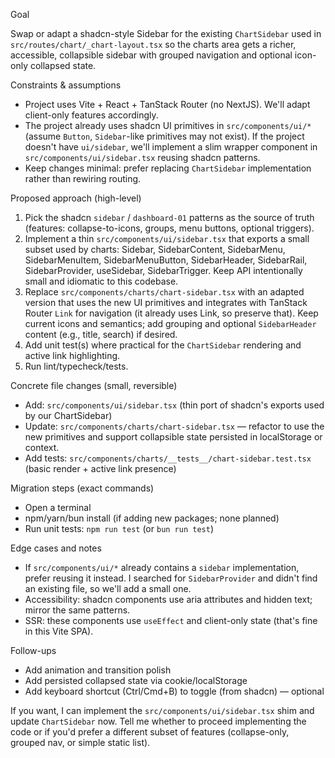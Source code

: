 Goal

Swap or adapt a shadcn-style Sidebar for the existing `ChartSidebar` used in `src/routes/chart/_chart-layout.tsx` so the charts area gets a richer, accessible, collapsible sidebar with grouped navigation and optional icon-only collapsed state.

Constraints & assumptions

- Project uses Vite + React + TanStack Router (no NextJS). We'll adapt client-only features accordingly.
- The project already uses shadcn UI primitives in `src/components/ui/*` (assume `Button`, `Sidebar`-like primitives may not exist). If the project doesn't have `ui/sidebar`, we'll implement a slim wrapper component in `src/components/ui/sidebar.tsx` reusing shadcn patterns.
- Keep changes minimal: prefer replacing `ChartSidebar` implementation rather than rewiring routing.

Proposed approach (high-level)

1. Pick the shadcn `sidebar` / `dashboard-01` patterns as the source of truth (features: collapse-to-icons, groups, menu buttons, optional triggers).
2. Implement a thin `src/components/ui/sidebar.tsx` that exports a small subset used by charts: Sidebar, SidebarContent, SidebarMenu, SidebarMenuItem, SidebarMenuButton, SidebarHeader, SidebarRail, SidebarProvider, useSidebar, SidebarTrigger. Keep API intentionally small and idiomatic to this codebase.
3. Replace `src/components/charts/chart-sidebar.tsx` with an adapted version that uses the new UI primitives and integrates with TanStack Router `Link` for navigation (it already uses Link, so preserve that). Keep current icons and semantics; add grouping and optional `SidebarHeader` content (e.g., title, search) if desired.
4. Add unit test(s) where practical for the `ChartSidebar` rendering and active link highlighting.
5. Run lint/typecheck/tests.

Concrete file changes (small, reversible)

- Add: `src/components/ui/sidebar.tsx` (thin port of shadcn's exports used by our ChartSidebar)
- Update: `src/components/charts/chart-sidebar.tsx` — refactor to use the new primitives and support collapsible state persisted in localStorage or context.
- Add tests: `src/components/charts/__tests__/chart-sidebar.test.tsx` (basic render + active link presence)

Migration steps (exact commands)

- Open a terminal
- npm/yarn/bun install (if adding new packages; none planned)
- Run unit tests: `npm run test` (or `bun run test`)

Edge cases and notes

- If `src/components/ui/*` already contains a `sidebar` implementation, prefer reusing it instead. I searched for `SidebarProvider` and didn't find an existing file, so we'll add a small one.
- Accessibility: shadcn components use aria attributes and hidden text; mirror the same patterns.
- SSR: these components use `useEffect` and client-only state (that's fine in this Vite SPA).

Follow-ups

- Add animation and transition polish
- Add persisted collapsed state via cookie/localStorage
- Add keyboard shortcut (Ctrl/Cmd+B) to toggle (from shadcn) — optional

If you want, I can implement the `src/components/ui/sidebar.tsx` shim and update `ChartSidebar` now. Tell me whether to proceed implementing the code or if you'd prefer a different subset of features (collapse-only, grouped nav, or simple static list).